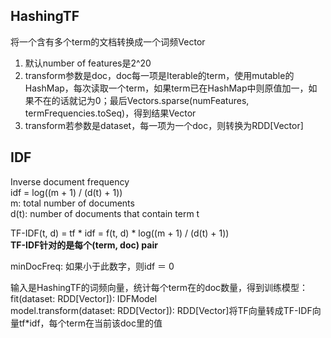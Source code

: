 ## HashingTF

将一个含有多个term的文档转换成一个词频Vector

1. 默认number of features是2^20
2. transform参数是doc，doc每一项是Iterable的term，使用mutable的HashMap，每次读取一个term，如果term已在HashMap中则原值加一，如果不在的话就记为0；最后Vectors.sparse(numFeatures, termFrequencies.toSeq)，得到结果Vector
3. transform若参数是dataset，每一项为一个doc，则转换为RDD[Vector]

## IDF

Inverse document frequency  
idf = log((m + 1) / (d(t) + 1))  
m: total number of documents  
d(t): number of documents that contain term t

TF-IDF(t, d) = tf * idf = f(t, d) * log((m + 1) / (d(t) + 1))  
**TF-IDF针对的是每个(term, doc) pair**

minDocFreq: 如果小于此数字，则idf ＝ 0

输入是HashingTF的词频向量，统计每个term在的doc数量，得到训练模型：fit(dataset: RDD[Vector]): IDFModel  
model.transform(dataset: RDD[Vector]): RDD[Vector]将TF向量转成TF-IDF向量tf*idf，每个term在当前该doc里的值